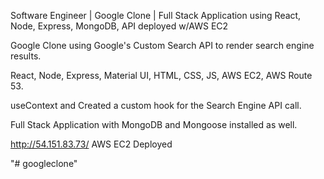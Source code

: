 Software Engineer | Google Clone | Full Stack Application using React, Node, Express, MongoDB, API deployed w/AWS EC2

Google Clone using Google's Custom Search API to render search engine results.

React, Node, Express, Material UI, HTML, CSS, JS, AWS EC2, AWS Route 53.

useContext and Created a custom hook for the Search Engine API call.

Full Stack Application with MongoDB and Mongoose installed as well.

http://54.151.83.73/
AWS EC2 Deployed

"# googleclone"

